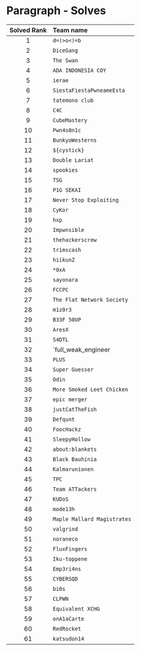# Paragraph - Solves
| Solved Rank | Team name |
|:-----------:|:----------|
| 1 | `d=(>o<)=b` |
| 2 | `DiceGang` |
| 3 | `The Swan` |
| 4 | `ADA INDONESIA COY` |
| 5 | `ierae` |
| 6 | `SiestaFiestaPwneameEsta` |
| 7 | `tatemono club` |
| 8 | `C4C` |
| 9 | `CubeMastery` |
| 10 | `Pwn4s0n1c` |
| 11 | `BunkyoWesterns` |
| 12 | `${cystick}` |
| 13 | `Double Lariat` |
| 14 | `spookies` |
| 15 | `TSG` |
| 16 | `P1G SEKAI` |
| 17 | `Never Stop Exploiting` |
| 18 | `CyKor` |
| 19 | `hxp` |
| 20 | `Impwnsible` |
| 21 | `thehackerscrew` |
| 22 | `trimscash` |
| 23 | `hiikunZ` |
| 24 | `*0xA` |
| 25 | `sayonara` |
| 26 | `FCCPC` |
| 27 | `The Flat Network Society` |
| 28 | `m1z0r3` |
| 29 | `B33F 50UP` |
| 30 | `AresX` |
| 31 | `S4DTL` |
| 32 | `full_weak_engineer | Please subscribe! -> https://asusn.online` |
| 33 | `PLUS` |
| 34 | `Super Guesser` |
| 35 | `Odin` |
| 36 | `More Smoked Leet Chicken` |
| 37 | `epic merger` |
| 38 | `justCatTheFish` |
| 39 | `Defqunt` |
| 40 | `FoocHackz` |
| 41 | `SleepyHollow` |
| 42 | `about:blankets` |
| 43 | `Black Bauhinia` |
| 44 | `Kalmarunionen` |
| 45 | `TPC` |
| 46 | `Team ATTackers` |
| 47 | `KUDoS` |
| 48 | `mode13h` |
| 49 | `Maple Mallard Magistrates` |
| 50 | `valgrind` |
| 51 | `noraneco` |
| 52 | `FluxFingers` |
| 53 | `Iku-toppene` |
| 54 | `Emp3ri4ns` |
| 55 | `CYBERSQD` |
| 56 | `bi0s` |
| 57 | `CLPWN` |
| 58 | `Equivalent XCHG` |
| 59 | `onA1aCarte` |
| 60 | `RedRocket` |
| 61 | `katsudon14` |